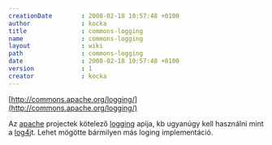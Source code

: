 ```yaml
---
creationDate        : 2008-02-18 10:57:48 +0100 
author              : kocka 
title               : commons-logging 
name                : commons-logging 
layout              : wiki 
path                : commons-logging 
date                : 2008-02-18 10:57:48 +0100 
version             : 1 
creator             : kocka 
---
```

[http://commons.apache.org/logging/](http://commons.apache.org/logging/)

Az [apache](ASF.html) projectek kötelező [logging](Logging.html) apija, kb ugyanúgy kell használni mint a [log4j](log4j.html)t. Lehet mögötte bármilyen más loging implementáció.


